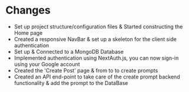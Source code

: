 # **Changes**

- Set up project structure/configuration files & Started constructing the Home page
- Created a responsive NavBar & set up a skeleton for the client side authentication
- Set up & Connected to a MongoDB Database
- Implemented authentication using NextAuth.js, you can now sign-in using your Google account
- Created the 'Create Post' page & from to to create prompts
- Created an API end-point to take care of the create prompt backend functionality & add the prompt to the DataBase

